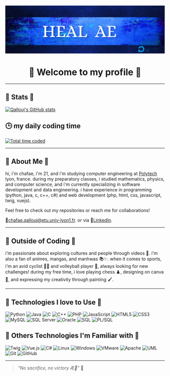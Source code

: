![](https://github.com/QALLOUJ/QALLOUJ/blob/main/Turquoise%20Elegant%20Minimalist%20Feedback%20Docs%20Banner.png)
<h1 align="center">🌸 Welcome to my profile 🌸</h1>

---

## 🌸 Stats 🌸

[![Qallouj's GitHub stats](https://github-readme-stats.vercel.app/api?username=QALLOUJ&show_icons=true&theme=tokyonight)](https://github.com/QALLOUJ)
## 🕒 my  daily coding time
<a href="https://wakatime.com/@6852f82d-2097-4b0c-bca3-e8a0682d90c9">
  <img src="https://wakatime.com/badge/user/6852f82d-2097-4b0c-bca3-e8a0682d90c9.svg" alt="Total time coded" />
</a>


---

## 🌸 About Me 🌸

hi, i'm chafae, i'm 21, and i'm studying computer engineering at [Polytech](https://polytech.univ-lyon1.fr/) lyon, france. during my preparatory classes, i studied mathematics, physics, and computer science, and i'm currently specializing in software development and data engineering. i have experience in programming (python, java, c, c++, c#) and web development (php, html, css, javascript, twig, vuejs).

Feel free to check out my repositories or reach me for collaborations!

💌[chafae.qallouj@etu.univ-lyon1.fr](mailto:chafae.qallouj@etu.univ-lyon1.fr). 
or via 🔗[LinkedIn](https://www.linkedin.com/in/chafae-qallouj/).




---

## 🌸 Outside of Coding 🌸

i'm passionate about exploring cultures and people through videos 🎥.
i'm also a fan of animes, mangas, and manhwas 📚✨.
when it comes to sports, i'm an avid cyclist 🚴‍♀️ and volleyball player 🏐, always looking for new challenges!
during my free time, i love playing chess ♟️, designing on canva 🎨, and expressing my creativity through painting 🖌️.

---

## 🌸 Technologies I love to Use 🌸

![Python](https://img.shields.io/badge/Python-20232A?style=for-the-badge&logo=python&logoColor=3776AB)
![Java](https://img.shields.io/badge/Java-20232A?style=for-the-badge&logo=java&logoColor=007396)
![C](https://img.shields.io/badge/C-20232A?style=for-the-badge&logo=c&logoColor=A8B9CC)
![C++](https://img.shields.io/badge/C%2B%2B-20232A?style=for-the-badge&logo=c%2B%2B&logoColor=00599C)
![PHP](https://img.shields.io/badge/PHP-20232A?style=for-the-badge&logo=php&logoColor=777BB4)
![JavaScript](https://img.shields.io/badge/JavaScript-20232A?style=for-the-badge&logo=javascript&logoColor=F7DF1E)
![HTML5](https://img.shields.io/badge/HTML5-20232A?style=for-the-badge&logo=html5&logoColor=E34F26)
![CSS3](https://img.shields.io/badge/CSS3-20232A?style=for-the-badge&logo=css3&logoColor=1572B6)
![MySQL](https://img.shields.io/badge/MySQL-20232A?style=for-the-badge&logo=mysql&logoColor=4479A1)
![SQL Server](https://img.shields.io/badge/SQL%20Server-20232A?style=for-the-badge&logo=microsoftsqlserver&logoColor=CC2927)
![Oracle](https://img.shields.io/badge/Oracle-20232A?style=for-the-badge&logo=oracle&logoColor=F80000)
![SQL](https://img.shields.io/badge/SQL-20232A?style=for-the-badge&logo=sql&logoColor=F29111)
![PL/SQL](https://img.shields.io/badge/PL%2FSQL-20232A?style=for-the-badge&logo=oracle&logoColor=F80000)

## 🌸 Others Technologies I'm Familiar with 🌸
![Twig](https://img.shields.io/badge/Twig-20232A?style=for-the-badge&logo=twig&logoColor=2E2E2E)
![Vue.js](https://img.shields.io/badge/Vue.js-20232A?style=for-the-badge&logo=vue.js&logoColor=4FC08D)
![C#](https://img.shields.io/badge/C%23-20232A?style=for-the-badge&logo=c-sharp&logoColor=239120)
![Linux](https://img.shields.io/badge/Linux-20232A?style=for-the-badge&logo=linux&logoColor=FCC624)
![Windows](https://img.shields.io/badge/Windows-20232A?style=for-the-badge&logo=windows&logoColor=0078D6)
![VMware](https://img.shields.io/badge/VMware-20232A?style=for-the-badge&logo=vmware&logoColor=607078)
![Apache](https://img.shields.io/badge/Apache-20232A?style=for-the-badge&logo=apache&logoColor=D22128)
![UML](https://img.shields.io/badge/UML-20232A?style=for-the-badge&logo=uml&logoColor=232323)
![Git](https://img.shields.io/badge/Git-20232A?style=for-the-badge&logo=git&logoColor=F05032)
![GitHub](https://img.shields.io/badge/GitHub-20232A?style=for-the-badge&logo=github&logoColor=181717)


---

> *"No sacrifice, no victory Æ💙"* 🌸
